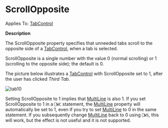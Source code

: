 




<h1 class="heading"><span class="name">ScrollOpposite</span></h1>

Applies To: [TabControl](../a-z/tabcontrol.md)


**Description**


The ScrollOpposite property specifies that unneeded tabs scroll to the opposite side of a [TabControl](../a-z/tabcontrol.md), when a tab is selected.



ScrollOpposite is a single number with the value 0 (normal scrolling) or 1 (scrolling to the opposite side); the default is 0.



The picture below illustrates a [TabControl](../a-z/tabcontrol.md) with ScrollOpposite set to 1, after the user has clicked *Third Tab*.


![tab10](../img/tab10.gif)



Setting ScrollOpposite to 1 implies that [MultiLine](../a-z/multiline.md) is also 1. If you set ScrollOpposite to 1 in a `⎕WC` statement, the [MultiLine](../a-z/multiline.md) property will automatically be set to 1, even if you try to set [MultiLine](../a-z/multiline.md) to 0 in the same statement. If you subsequently change [MultiLine](../a-z/multiline.md) back to 0 using `⎕WS`, this will work, but the effect is not useful and it is not supported.


